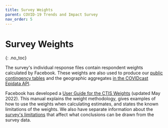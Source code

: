 ```yaml
---
title: Survey Weights
parent: COVID-19 Trends and Impact Survey
nav_order: 5
---
```


# Survey Weights
{: .no_toc}

The survey's individual response files contain respondent weights calculated
by Facebook. These weights are also used to produce our
[public contingency tables](./contingency-tables.md) and the geographic aggregates
[in the COVIDcast Epidata API](../api/covidcast-signals/fb-survey.md).

Facebook has developed a [User Guide for the CTIS
Weights](https://dataforgood.facebook.com/dfg/resources/user-guide-for-ctis-weights)
(updated May 2022). This manual explains the weight methodology, gives examples
of how to use the weights when calculating estimates, and states the known
limitations of the weights. We also have separate information about the
[survey's limitations](limitations.md) that affect what conclusions can be drawn
from the survey data.
